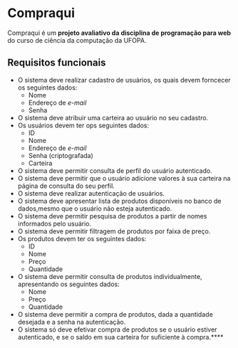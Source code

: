# Compraqui
Compraqui é um **projeto avaliativo da disciplina de programação para web** do curso de ciência da computação da UFOPA.

## Requisitos funcionais
- O sistema deve realizar cadastro de usuários, os quais devem forncecer os seguintes dados:
	- Nome
	- Endereço de *e-mail*
	- Senha
- O sistema deve atribuir uma carteira ao usuário no seu cadastro.
- Os usuários devem ter ops seguintes dados:
	- ID
	- Nome
	- Endereço de *e-mail*
	- Senha (criptografada)
	- Carteira
- O sistema deve permitir consulta de perfil do usuário autenticado.
- O sistema deve permitir que o usuário adicione valores à sua carteira na página de consulta do seu perfil.
- O sistema deve realizar autenticação de usuários.
- O sistema deve apresentar lista de produtos disponíveis no banco de dados,mesmo que o usuário não esteja autenticado.
- O sistema deve permitir pesquisa de produtos a partir de nomes informados pelo usuário.
- O sistema deve permitir filtragem de produtos por faixa de preço.
- Os produtos devem ter os seguintes dados:
	- ID
	- Nome
	- Preço
	- Quantidade
- O sistema deve permitir consulta de produtos individualmente, apresentando os seguintes dados:
	- Nome
	- Preço
	- Quantidade
- O sistema deve permitir a compra de produtos, dada a quantidade desejada e a senha na autenticação.
- O sistema só deve efetivar compra de produtos se o usuário estiver autenticado, e se o saldo em sua carteira for suficiente à compra.****
